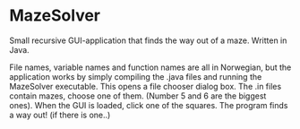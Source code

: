 # MazeSolver
Small recursive GUI-application that finds the way out of a maze. Written in Java.

File names, variable names and function names are all in Norwegian, but the application works by simply compiling the .java files and running the MazeSolver executable. This opens a file chooser dialog box. The .in files contain mazes, choose one of them. (Number 5 and 6 are the biggest ones). When the GUI is loaded, click one of the squares. The program finds a way out! (if there is one..)
